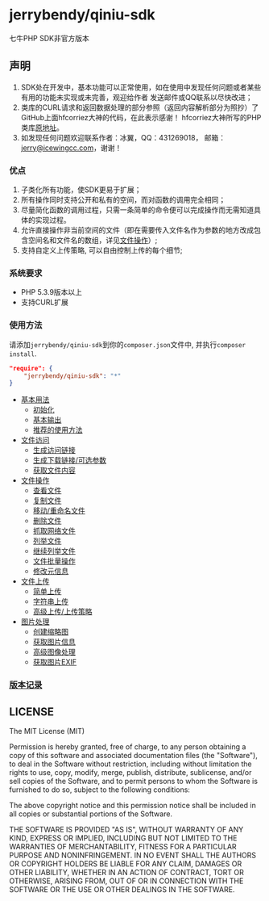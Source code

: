 # jerrybendy/qiniu-sdk

七牛PHP SDK非官方版本

## 声明
1. SDK处在开发中，基本功能可以正常使用，如在使用中发现任何问题或者某些有用的功能未实现或未完善，观迎给作者
发送邮件或QQ联系以尽快改进；
2. 类库的CURL请求和返回数据处理的部分参照（返回内容解析部分为照抄）了GitHub上面hfcorriez大神的代码，在此表示感谢！
hfcorriez大神所写的PHP类库[原地址](https://github.com/hfcorriez/php-qiniu)。
3. 如发现任何问题欢迎联系作者：冰翼，QQ：431269018， 邮箱： <jerry@icewingcc.com>，谢谢！

### 优点

1. 子类化所有功能，使SDK更易于扩展；
2. 所有操作同时支持公开和私有的空间，而对函数的调用完全相同；
3. 尽量简化函数的调用过程，只需一条简单的命令便可以完成操作而无需知道具体的实现过程。
4. 允许直接操作非当前空间的文件（即在需要传入文件名作为参数的地方改成包含空间名和文件名的数组，详见[文件操作](documents/#文件操作)）;
5. 支持自定义上传策略, 可以自由控制上传的每个细节;

### 系统要求

* PHP 5.3.9版本以上
* 支持CURL扩展

### 使用方法

请添加`jerrybendy/qiniu-sdk`到你的`composer.json`文件中, 并执行`composer install`.

```json
"require": {
    "jerrybendy/qiniu-sdk": "*"
}
```


+ [基本用法](documents/基本用法.md)
	- [初始化](documents/基本用法.md#初始化)
	- [基本输出](documents/基本用法.md#基本输出)
	- [推荐的使用方法](documents/基本用法.md#推荐的使用方法)
+ [文件访问](documents/文件访问.md)
    - [生成访问链接](documents/文件访问.md#生成访问链接)
    - [生成下载链接/可选参数](documents/文件访问.md#生成下载链接/可选参数)
    - [获取文件内容](documents/文件访问.md#获取文件内容)
+ [文件操作](documents/文件操作.md)
    - [查看文件](documents/文件操作.md#查看文件)
    - [复制文件](documents/文件操作.md#复制文件)
    - [移动/重命名文件](documents/文件操作.md#移动/重命名文件)
    - [删除文件](documents/文件操作.md#删除文件)
    - [抓取网络文件](documents/文件操作.md#抓取网络文件)
    - [列举文件](documents/文件操作.md#列举文件)
    - [继续列举文件](documents/文件操作.md#继续列举文件)
    - [文件批量操作](documents/文件操作.md#文件批量操作)
    - [修改元信息](documents/文件操作.md#修改元信息)
+ [文件上传](documents/文件上传.md)
    - [简单上传](documents/文件上传.md#简单上传)
    - [字符串上传](documents/文件上传.md#字符串上传)
    - [高级上传/上传策略](documents/文件上传.md#高级上传/上传策略)
+ [图片处理](documents/图片处理.md)
	- [创建缩略图](documents/图片处理.md#创建缩略图)
	- [获取图片信息](documents/图片处理.md#获取图片信息)
	- [高级图像处理](documents/图片处理.md#高级图像处理)
	- [获取图片EXIF](documents/图片处理.md#获取图片EXIF)

### [版本记录](https://github.com/jerrybendy/qiniu-sdk/wiki/change-history)


## LICENSE

The MIT License (MIT)

Permission is hereby granted, free of charge, to any person obtaining a copy of
this software and associated documentation files (the "Software"), to deal in
the Software without restriction, including without limitation the rights to
use, copy, modify, merge, publish, distribute, sublicense, and/or sell copies of
the Software, and to permit persons to whom the Software is furnished to do so,
subject to the following conditions:

The above copyright notice and this permission notice shall be included in all
copies or substantial portions of the Software.

THE SOFTWARE IS PROVIDED "AS IS", WITHOUT WARRANTY OF ANY KIND, EXPRESS OR
IMPLIED, INCLUDING BUT NOT LIMITED TO THE WARRANTIES OF MERCHANTABILITY, FITNESS
FOR A PARTICULAR PURPOSE AND NONINFRINGEMENT. IN NO EVENT SHALL THE AUTHORS OR
COPYRIGHT HOLDERS BE LIABLE FOR ANY CLAIM, DAMAGES OR OTHER LIABILITY, WHETHER
IN AN ACTION OF CONTRACT, TORT OR OTHERWISE, ARISING FROM, OUT OF OR IN
CONNECTION WITH THE SOFTWARE OR THE USE OR OTHER DEALINGS IN THE SOFTWARE.